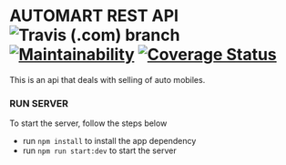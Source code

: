 # AUTOMART REST API ![Travis (.com) branch](https://img.shields.io/travis/com/hargarpay/automart-rest-api/dev.svg) [![Maintainability](https://api.codeclimate.com/v1/badges/a322f9cf07cceccf27a6/maintainability)](https://codeclimate.com/github/hargarpay/automart-rest-api/maintainability) [![Coverage Status](https://coveralls.io/repos/github/hargarpay/automart-rest-api/badge.svg?branch=dev)](https://coveralls.io/github/hargarpay/automart-rest-api?branch=dev)

This is an api that deals with selling of auto mobiles.

### RUN SERVER
To start the server, follow the steps below
- run `npm install` to install the app dependency
- run `npm run start:dev` to start the server